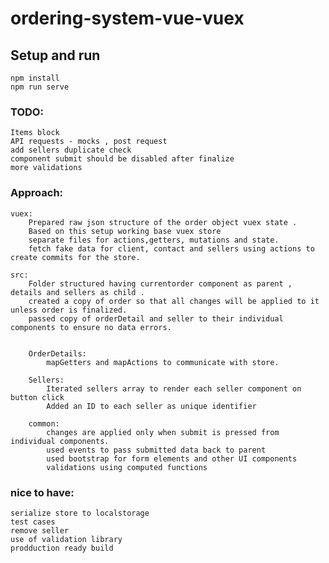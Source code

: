 # ordering-system-vue-vuex

## Setup and run
    npm install
    npm run serve


### TODO:
    Items block
    API requests - mocks , post request
    add sellers duplicate check
    component submit should be disabled after finalize
    more validations 
    

   
    
### Approach:
    
    vuex:
        Prepared raw json structure of the order object vuex state .
        Based on this setup working base vuex store 
        separate files for actions,getters, mutations and state.
        fetch fake data for client, contact and sellers using actions to create commits for the store.
        
    src:
        Folder structured having currentorder component as parent , details and sellers as child .
        created a copy of order so that all changes will be applied to it unless order is finalized.
        passed copy of orderDetail and seller to their individual components to ensure no data errors.
        

        OrderDetails:
            mapGetters and mapActions to communicate with store.
            
        Sellers:
            Iterated sellers array to render each seller component on button click
            Added an ID to each seller as unique identifier
            
        common:
            changes are applied only when submit is pressed from individual components.
            used events to pass submitted data back to parent 
            used bootstrap for form elements and other UI components
            validations using computed functions

            
  
### nice to have:
    serialize store to localstorage
    test cases
    remove seller
    use of validation library
    prodduction ready build